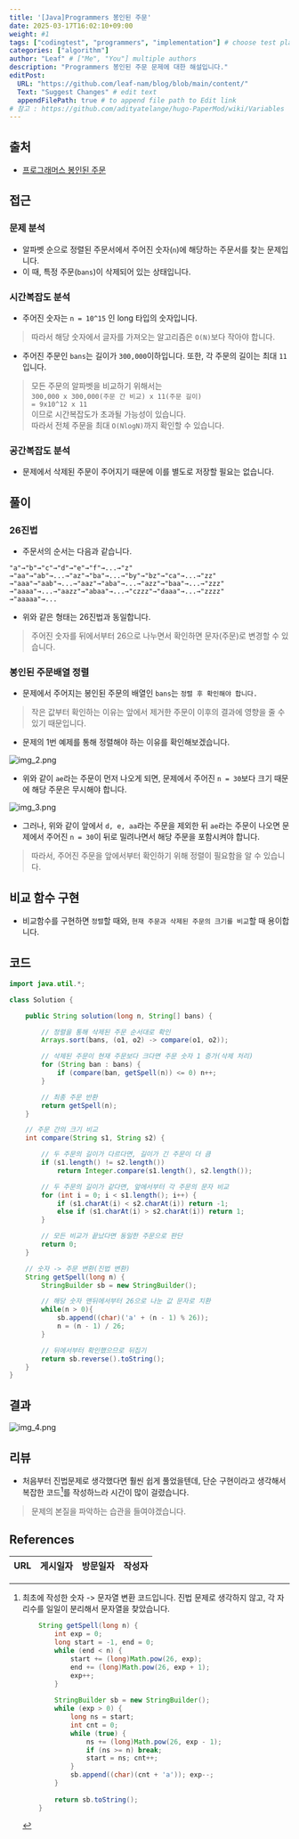 ```yaml
---
title: '[Java]Programmers 봉인된 주문'
date: 2025-03-17T16:02:10+09:00
weight: #1
tags: ["codingtest", "programmers", "implementation"] # choose test platform
categories: ["algorithm"]
author: "Leaf" # ["Me", "You"] multiple authors
description: "Programmers 봉인된 주문 문제에 대한 해설입니다."
editPost:
  URL: "https://github.com/leaf-nam/blog/blob/main/content/"
  Text: "Suggest Changes" # edit text
  appendFilePath: true # to append file path to Edit link
# 참고 : https://github.com/adityatelange/hugo-PaperMod/wiki/Variables
---
```


## 출처

- [프로그래머스 봉인된 주문](https://school.programmers.co.kr/learn/courses/30/lessons/389481)

## 접근

### 문제 분석

- 알파벳 순으로 정렬된 주문서에서 주어진 숫자(`n`)에 해당하는 주문서를 찾는 문제입니다.
- 이 때, 특정 주문(`bans`)이 삭제되어 있는 상태입니다.

### 시간복잡도 분석

- 주어진 숫자는 `n = 10^15` 인 long 타입의 숫자입니다.
> 따라서 해당 숫자에서 글자를 가져오는 알고리즘은 `O(N)`보다 작아야 합니다. 
- 주어진 주문인 `bans`는 길이가 `300,000`이하입니다. 또한, 각 주문의 길이는 최대 `11`입니다.
> 모든 주문의 알파벳을 비교하기 위해서는  <br>
`300,000 x 300,000(주문 간 비교) x 11(주문 길이)` <br>
`= 9x10^12 x 11` <br>
> 이므로 시간복잡도가 초과될 가능성이 있습니다. <br>
> 따라서 전체 주문을 최대 `O(NlogN)`까지 확인할 수 있습니다.

### 공간복잡도 분석
- 문제에서 삭제된 주문이 주어지기 때문에 이를 별도로 저장할 필요는 없습니다.

## 풀이

### 26진법
- 주문서의 순서는 다음과 같습니다.
```
"a"→"b"→"c"→"d"→"e"→"f"→...→"z"
→"aa"→"ab"→...→"az"→"ba"→...→"by"→"bz"→"ca"→...→"zz"
→"aaa"→"aab"→...→"aaz"→"aba"→...→"azz"→"baa"→...→"zzz"
→"aaaa"→...→"aazz"→"abaa"→...→"czzz"→"daaa"→...→"zzzz"
→"aaaaa"→...
```
- 위와 같은 형태는 26진법과 동일합니다.
> 주어진 숫자를 뒤에서부터 26으로 나누면서 확인하면 문자(주문)로 변경할 수 있습니다.

### 봉인된 주문배열 정렬
- 문제에서 주어지는 봉인된 주문의 배열인 `bans`는 `정렬 후 확인해야 합니다.`
> 작은 값부터 확인하는 이유는 앞에서 제거한 주문이 이후의 결과에 영향을 줄 수 있기 때문입니다.

- 문제의 1번 예제를 통해 정렬해야 하는 이유를 확인해보겠습니다.

![img_2.png](img_2.png)
- 위와 같이 `ae`라는 주문이 먼저 나오게 되면, 문제에서 주어진 `n = 30`보다 크기 때문에 해당 주문은 무시해야 합니다.

![img_3.png](img_3.png)
- 그러나, 위와 같이 앞에서 `d, e, aa`라는 주문을 제외한 뒤 `ae`라는 주문이 나오면 문제에서 주어진 `n = 30`이 뒤로 밀려나면서 해당 주문을 포함시켜야 합니다.

> 따라서, 주어진 주문을 앞에서부터 확인하기 위해 정렬이 필요함을 알 수 있습니다.

## 비교 함수 구현
- 비교함수를 구현하면 `정렬`할 때와, `현재 주문과 삭제된 주문의 크기를 비교`할 때 용이합니다.

## 코드
```java
import java.util.*;

class Solution {

    public String solution(long n, String[] bans) {

        // 정렬을 통해 삭제된 주문 순서대로 확인
        Arrays.sort(bans, (o1, o2) -> compare(o1, o2));

        // 삭제된 주문이 현재 주문보다 크다면 주문 숫자 1 증가(삭제 처리)
        for (String ban : bans) {
            if (compare(ban, getSpell(n)) <= 0) n++;
        }

        // 최종 주문 반환
        return getSpell(n);
    }

    // 주문 간의 크기 비교
    int compare(String s1, String s2) {

        // 두 주문의 길이가 다르다면, 길이가 긴 주문이 더 큼
        if (s1.length() != s2.length())
            return Integer.compare(s1.length(), s2.length());

        // 두 주문의 길이가 같다면, 앞에서부터 각 주문의 문자 비교
        for (int i = 0; i < s1.length(); i++) {
            if (s1.charAt(i) < s2.charAt(i)) return -1;
            else if (s1.charAt(i) > s2.charAt(i)) return 1;
        }

        // 모든 비교가 끝났다면 동일한 주문으로 판단
        return 0;
    }

    // 숫자 -> 주문 변환(진법 변환)
    String getSpell(long n) {
        StringBuilder sb = new StringBuilder();

        // 해당 숫자 맨뒤에서부터 26으로 나눈 값 문자로 치환
        while(n > 0){
            sb.append((char)('a' + (n - 1) % 26));
            n = (n - 1) / 26;
        }

        // 뒤에서부터 확인했으므로 뒤집기
        return sb.reverse().toString();
    }
}
```

## 결과

![img_4.png](img_4.png)

## 리뷰

- 처음부터 진법문제로 생각했다면 훨씬 쉽게 풀었을텐데, 단순 구현이라고 생각해서 복잡한 코드[^1]를 작성하느라 시간이 많이 걸렸습니다.
> 문제의 본질을 파악하는 습관을 들여야겠습니다.

## References

| URL | 게시일자 | 방문일자 | 작성자 |
| :-- | :------- | :------- | :----- |

[^1]: 최초에 작성한 숫자 -> 문자열 변환 코드입니다. 진법 문제로 생각하지 않고, 각 자리수를 일일이 분리해서 문자열을 찾았습니다.
      ```java
          String getSpell(long n) {
              int exp = 0;
              long start = -1, end = 0;
              while (end < n) {
                  start += (long)Math.pow(26, exp);
                  end += (long)Math.pow(26, exp + 1);
                  exp++;
              }
              
              StringBuilder sb = new StringBuilder();
              while (exp > 0) {
                  long ns = start;
                  int cnt = 0;
                  while (true) {
                      ns += (long)Math.pow(26, exp - 1);
                      if (ns >= n) break;
                      start = ns; cnt++;
                  }
                  sb.append((char)(cnt + 'a')); exp--;
              }
              
              return sb.toString();
          }
      ```